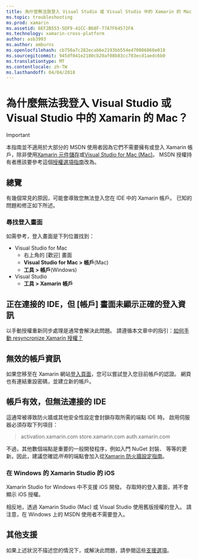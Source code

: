 ```yaml
---
title: 為什麼無法我登入 Visual Studio 或 Visual Studio 中的 Xamarin 的 Mac？
ms.topic: troubleshooting
ms.prod: xamarin
ms.assetid: 6EF2B553-5DF9-41CC-B68F-77A7F64572FA
ms.technology: xamarin-cross-platform
author: asb3993
ms.author: amburns
ms.openlocfilehash: cb750a7c282ecab6e2193bb554e470086868e018
ms.sourcegitcommit: 945df041e2180cb20af08b83cc703ecd1aedc6b0
ms.translationtype: MT
ms.contentlocale: zh-TW
ms.lasthandoff: 04/04/2018
---
```

# <a name="why-cant-i-log-into-xamarin-in-visual-studio-or-visual-studio-for-mac"></a>為什麼無法我登入 Visual Studio 或 Visual Studio 中的 Xamarin 的 Mac？

> [!IMPORTANT]
> 本指南並不適用於大部分的 MSDN 使用者因為它們不需要擁有或登入 Xamarin 帳戶，除非使用[Xamarin 元件儲存](https://components.xamarin.com/)或[Visual Studio for Mac (Mac)](~/cross-platform/get-started/requirements.md)。 MSDN 授權持有者應該要參考這個[授權選項指南](~/cross-platform/get-started/requirements.md)改為。



## <a name="overview"></a>總覽
有幾個常見的原因，可能會導致您無法登入您在 IDE 中的 Xamarin 帳戶。 已知的問題和修正如下所述。

### <a name="finding-the-login-screen"></a>尋找登入畫面

如需參考，登入畫面是下列位置找到：

- Visual Studio for Mac
   - 右上角的 [歡迎] 畫面
   - **Visual Studio for Mac > 帳戶**(Mac)
   - **工具 > 帳戶**(Windows)
- Visual Studio
   - **工具 > Xamarin 帳戶**

## <a name="the-ide-is-connecting-but-the-account-screen-isnt-showing-correct-login-information"></a>正在連接的 IDE，但 [帳戶] 畫面未顯示正確的登入資訊

以手動授權重新同步處理是通常會解決此問題。
請遵循本文章中的指引：[如何手動 resyncronize Xamarin 授權？](~/cross-platform/troubleshooting/legacy-licenses/resync-licenses.md)

## <a name="invalid-account-information"></a>無效的帳戶資訊

如果您移至在 Xamarin 網站[登入頁面](https://store.xamarin.com/Login?from=%2faccount%2f)，您可以嘗試登入您目前帳戶的認證。
網頁也有連結重設密碼，並建立新的帳戶。

## <a name="account-is-valid-but-the-ide-cant-connect"></a>帳戶有效，但無法連接的 IDE

這通常被導致防火牆或其他安全性設定會封鎖存取所需的端點 IDE 時。
啟用伺服器必須存取下列項目：

> activation.xamarin.com store.xamarin.com auth.xamarin.com

不過，其他數個端點是重要的一般開發程序，例如入門 NuGet 封裝、 等等的更新。因此，建議您確認*所有*的端點會加入從[Xamarin 防火牆設定指南](~/cross-platform/get-started/installation/firewall.md)。

### <a name="ios-in-xamarin-studio-windows"></a>在 Windows 的 Xamarin Studio 的 iOS
Xamarin Studio for Windows 中不支援 iOS 開發。 存取時的登入畫面，將不會顯示 iOS 授權。

相反地，透過 Xamarin Studio (Mac) 或 Visual Studio 使用舊版授權的登入。 請注意，在 Windows 上的 MSDN 使用者不需要登入。

## <a name="additional-support"></a>其他支援

如果上述狀況不描述您的情況下，或解決此問題，請參閱這些[支援選項](https://www.xamarin.com/support)。
